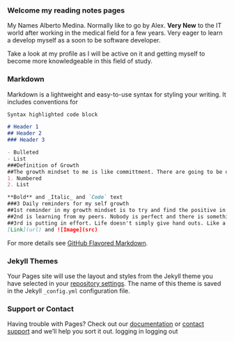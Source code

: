 ### Welcome my reading notes pages

My Names Alberto Medina. Normally like to go by Alex. **Very New** to the IT world after working in the medical field for a few years. Very eager to learn a develop myself as a soon to be software developer.

Take a look at my profile as I will be active on it and getting myself to become more knowledgeable in this field of study.

### Markdown

Markdown is a lightweight and easy-to-use syntax for styling your writing. It includes conventions for

```markdown
Syntax highlighted code block

# Header 1
## Header 2
### Header 3

- Bulleted
- List
###Definition of Growth
##The growth mindset to me is like committment. There are going to be distractions and blocks on your journey that will hinder it. You just have to want it so bad that nothing else matters.
1. Numbered
2. List

**Bold** and _Italic_ and `Code` text
###3 Daily reminders for my self growth
##1st reminder in my growth mindset is to try and find the positive in something from this program. It's going to be difficult but if there's a good outlook that i can find I know I will be able to do it.
##2nd is learning from my peers. Nobody is perfect and there is something that you can learn from your peers that you may not know yourself. Never be afraid to ask questions. You could find the answer your looking for.
##3rd is putting in effort. Life doesn't simply give hand outs. Like a dream body you want you have to put the effort in the gym and outside the gym whether that be your diet, sleep. etc.
[Link](url) and ![Image](src)
```

For more details see [GitHub Flavored Markdown](https://guides.github.com/features/mastering-markdown/).

### Jekyll Themes

Your Pages site will use the layout and styles from the Jekyll theme you have selected in your [repository settings](https://github.com/albemedina/Reading-Notes/settings). The name of this theme is saved in the Jekyll `_config.yml` configuration file.

### Support or Contact

Having trouble with Pages? Check out our [documentation](https://docs.github.com/categories/github-pages-basics/) or [contact support](https://support.github.com/contact) and we’ll help you sort it out.
logging in logging out
